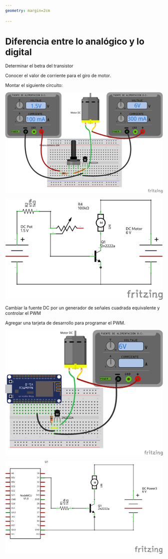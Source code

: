 ```yaml
---
geometry: margin=2cm

---
```


# Diferencia entre lo analógico y lo digital

Determinar el betra del transistor

Conocer el valor de corriente para el giro de motor.

Montar el siguiente circuito:

![Control de motor por transistor-motor](./desing/t2-digital-analogo/analogico/motorDC-driver_bb.png)

![Control de motor por transistor-motor](./desing/t2-digital-analogo/analogico/motorDC-driver_schem.png)

Cambiar la fuente DC por un generador de señales cuadrada equivalente y controlar el PWM

Agregar una tarjeta de desarrollo para programar el PWM.

![Control de motor por PWM](./desing/t2-digital-analogo/digital/motorDC-driver-micro_bb.png)

![Control de motor por PWM](./desing/t2-digital-analogo/digital/motorDC-driver-micro_schem.png)

